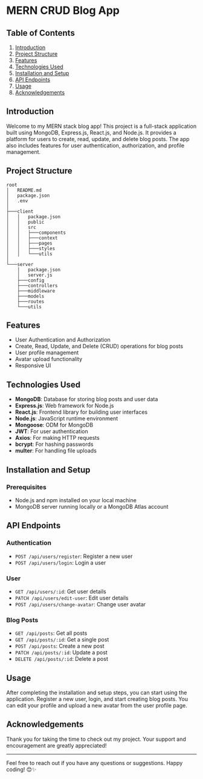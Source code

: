 # MERN CRUD Blog App

## Table of Contents

1. [Introduction](#introduction)
2. [Project Structure](#project-structure)
3. [Features](#features)
4. [Technologies Used](#technologies-used)
5. [Installation and Setup](#installation-and-setup)
6. [API Endpoints](#api-endpoints)
7. [Usage](#usage)
8. [Acknowledgements](#acknowledgements)

## Introduction

Welcome to my MERN stack blog app! This project is a full-stack application built using MongoDB, Express.js, React.js, and Node.js. It provides a platform for users to create, read, update, and delete blog posts. The app also includes features for user authentication, authorization, and profile management.

## Project Structure

```
root
│   README.md
│   package.json
│   .env
│
├───client
│   │   package.json
│   │   public
│   │   src
│   │   ├───components
│   │   ├───context
│   │   ├───pages
│   │   ├───styles
│   │   └───utils
│
└───server
    │   package.json
    │   server.js
    ├───config
    ├───controllers
    ├───middleware
    ├───models
    ├───routes
    └───utils
```

## Features

- User Authentication and Authorization
- Create, Read, Update, and Delete (CRUD) operations for blog posts
- User profile management
- Avatar upload functionality
- Responsive UI

## Technologies Used

- **MongoDB**: Database for storing blog posts and user data
- **Express.js**: Web framework for Node.js
- **React.js**: Frontend library for building user interfaces
- **Node.js**: JavaScript runtime environment
- **Mongoose**: ODM for MongoDB
- **JWT**: For user authentication
- **Axios**: For making HTTP requests
- **bcrypt**: For hashing passwords
- **multer**: For handling file uploads

## Installation and Setup

### Prerequisites

- Node.js and npm installed on your local machine
- MongoDB server running locally or a MongoDB Atlas account

## API Endpoints

### Authentication

- `POST /api/users/register`: Register a new user
- `POST /api/users/login`: Login a user

### User

- `GET /api/users/:id`: Get user details
- `PATCH /api/users/edit-user`: Edit user details
- `POST /api/users/change-avatar`: Change user avatar

### Blog Posts

- `GET /api/posts`: Get all posts
- `GET /api/posts/:id`: Get a single post
- `POST /api/posts`: Create a new post
- `PATCH /api/posts/:id`: Update a post
- `DELETE /api/posts/:id`: Delete a post

## Usage

After completing the installation and setup steps, you can start using the application. Register a new user, login, and start creating blog posts. You can edit your profile and upload a new avatar from the user profile page.

## Acknowledgements

Thank you for taking the time to check out my project. Your support and encouragement are greatly appreciated!

---

Feel free to reach out if you have any questions or suggestions. Happy coding! 😊✨
